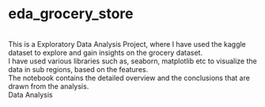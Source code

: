 # eda_grocery_store
<br>
This is a Exploratory Data Analysis Project, where I have used the kaggle dataset to explore and gain insights on the grocery dataset.
<br>
I have used various libraries such as, seaborn, matplotlib etc to visualize the data in sub regions, based on the features.
<br>
The notebook contains the detailed overview and the conclusions that are drawn from the analysis.
<br>
Data Analysis
